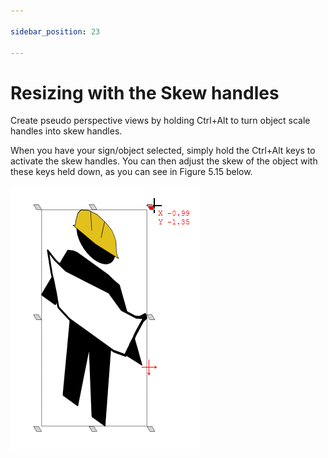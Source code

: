 ```yaml
---

sidebar_position: 23

---
```

# Resizing with the Skew handles

Create pseudo perspective views by holding Ctrl+Alt to turn object scale handles into skew handles.

When you have your sign/object selected, simply hold the Ctrl+Alt keys to activate the skew handles. You can then adjust the skew of the object with these keys held down, as you can see in Figure 5.15 below.

![Skew_handles](./assets/Skew_handles.png)
